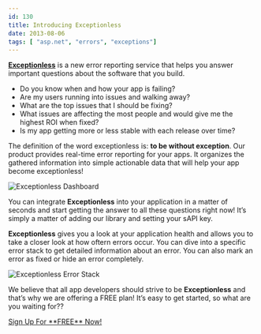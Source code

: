 ```yaml
---
id: 130
title: Introducing Exceptionless
date: 2013-08-06
tags: [ "asp.net", "errors", "exceptions"]
---
```

**[Exceptionless](/ "What is Exceptionless?")** is a new error reporting service that helps you answer important questions about the software that you build.

* Do you know when and how your app is failing?
* Are my users running into issues and walking away?
* What are the top issues that I should be fixing?
* What issues are affecting the most people and would give me the highest ROI when fixed?
* Is my app getting more or less stable with each release over time?

The definition of the word exceptionless is: **to be without exception**. Our product provides real-time error reporting for your apps. It organizes the gathered information into simple actionable data that will help your app become exceptionless!

<img loading="lazy" class="alignnone size-full wp-image-131" src="/_site/assets/dashboard1.png" alt="Exceptionless Dashboard" width="715" height="357" data-id="131" srcset="/assets/dashboard1.png 715w, /assets/dashboard1-300x149.png 300w" sizes="(max-width: 715px) 100vw, 715px" />

You can integrate **Exceptionless** into your application in a matter of seconds and start getting the answer to all these questions right now! It’s simply a matter of adding our library and setting your sAPI key.

**Exceptionless** gives you a look at your application health and allows you to take a closer look at how oftern errors occur. You can dive into a specific error stack to get detailed information about an error. You can also mark an error as fixed or hide an error completely.

<img loading="lazy" class="alignnone size-full wp-image-132" src="/_site/assets/stack.png" alt="Exceptionless Error Stack" width="715" height="539" data-id="132" srcset="/assets/stack.png 715w, /assets/stack-300x226.png 300w" sizes="(max-width: 715px) 100vw, 715px" />

We believe that all app developers should strive to be **Exceptionless** and that’s why we are offering a FREE plan! It’s easy to get started, so what are you waiting for??

<div class="signup center">
  <a class="btn btn-large btn-primary" href="https://be.exceptionless.io/signup">Sign Up For **FREE** Now!</a>
</div>
